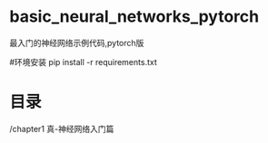 # basic_neural_networks_pytorch
最入门的神经网络示例代码,pytorch版

#环境安装
pip install -r requirements.txt

# 目录
/chapter1 真-神经网络入门篇
